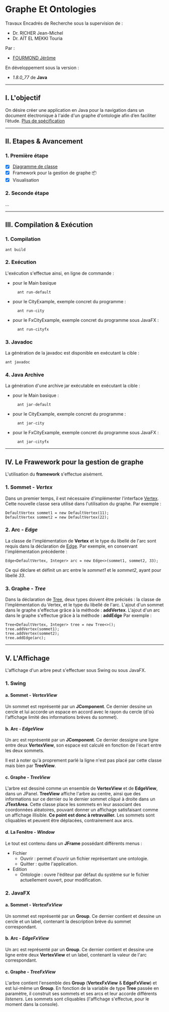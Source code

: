 # Graphe Et Ontologies

Travaux Encadrés de Recherche sous la supervision de :
* Dr. RICHER Jean-Michel
* Dr. AÏT EL MEKKI Touria

Par :
* [FOURMOND Jérôme](https://github.com/jfourmond)

En développement sous la version :
- *1.8.0_77* de **Java**

---

## I. L'objectif

On désire créer une application en Java pour la navigation dans un document électronique à l'aide d'un graphe d'ontologie afin d’en faciliter l’étude.
[Plus de spécification](https://github.com/jfourmond/Graphe-Et-Ontologies/blob/master/B-ontologie.pdf)

---

## II. Etapes & Avancement

### 1. Première étape

- [x] [Diagramme de classe](https://github.com/jfourmond/Graphe-Et-Ontologies/blob/master/class_diagram)
- [x] Framework pour la gestion de graphe :package: 
- [x] Visualisation

### 2. Seconde étape

...

---

## III. Compilation & Exécution

### 1. Compilation

	ant build
	
### 2. Exécution

L'exécution s'effectue ainsi, en ligne de commande :
- pour le Main basique

		ant run-default

- pour le CityExample, exemple concret du programme :
	
		ant run-city

- pour le FxCityExample, exemple concret du programme sous JavaFX :

		ant run-cityfx
		
### 3. Javadoc

La génération de la javadoc est disponible en exécutant la cible :

	ant javadoc

### 4. Java Archive

La génération d'une archive jar exécutable en exécutant la cible :
- pour le Main basique :

		ant jar-default
	
- pour le CityExample, exemple concret du programme :

		ant jar-city

- pour le FxCityExample, exemple concret du programme sous JavaFX :

		ant jar-cityfx

---

## IV. Le Frawework pour la gestion de graphe

L'utilisation du **framework** s'effectue aisément.

### 1. Sommet - *Vertex*

Dans un premier temps, il est nécessaire d'implémenter l'interface [Vertex](https://github.com/jfourmond/Graphe-Et-Ontologies/blob/master/Graphe-Et-Ontologies/src/fr/fourmond/jerome/framework/Vertex.java).
Cette nouvelle classe sera utilisé dans l'utilisation du graphe.
Par exemple :

	DefaultVertex sommet1 = new DefaultVertex(11);
	DefaultVertex sommet2 = new DefaultVertex(22);

### 2. Arc - *Edge*

La classe de l'implémentation de **Vertex** et le type du libellé de l'arc sont requis dans la déclaration de [Edge](https://github.com/jfourmond/Graphe-Et-Ontologies/blob/master/Graphe-Et-Ontologies/src/fr/fourmond/jerome/framework/Edge.java).
Par exemple, en conservant l'implémentation précédente :

	Edge<DefaultVertex, Integer> arc = new Edge<>(sommet1, sommet2, 33);
	
Ce qui déclare et définit un arc entre le *sommet1* et le *sommet2*, ayant pour libellé *33*.

### 3. Graphe - *Tree*

Dans la déclaration de [Tree](https://github.com/jfourmond/Graphe-Et-Ontologies/blob/master/Graphe-Et-Ontologies/src/fr/fourmond/jerome/framework/Tree.java), deux types doivent être précisés : la classe de l'implémentation du Vertex, et le type du libellé de l'arc.
L'ajout d'un sommet dans le graphe s'effectue grâce à la méthode : **addVertex**.
L'ajout d'un arc dans le graphe s'effectue grâce à la méthode : **addEdge**
Par exemple :

	Tree<DefaultVertex, Integer> tree = new Tree<>();
	tree.addVertex(sommet1);
	tree.addVertex(sommet2);
	tree.addEdge(arc);
	
---

## V. L'Affichage

L'affichage d'un arbre peut s'effectuer sous Swing ou sous JavaFX.

### 1. Swing

#### a. Sommet - *VertexView*

Un sommet est représenté par un **JComponent**. Ce dernier dessine un cercle et lui accorde un espace en accord avec le rayon du cercle (d'où l'affichage limité des informations brèves du sommet).

#### b. Arc - *EdgeView*

Un arc est représenté par un **JComponent**. Ce dernier dessigne une ligne entre deux **VertexView**, son espace est calculé en fonction de l'écart entre les deux sommets.

Il est à noter qu'à proprement parlé la ligne n'est pas placé par cette classe mais bien par **TreeView**.

#### c. Graphe - *TreeView*

L'arbre est dessiné comme un ensemble de **VertexView** et de **EdgeView**, dans un JPanel. **TreeView** affiche l'arbre au centre, ainsi que des informations sur ce dernier ou le dernier sommet *cliqué* à droite dans un **JTextArea**.
Cette classe place les sommets en leur associant des coordonnées aléatoires, pouvant donner un affichage satisfaisant comme un affichage illisible. **Ce point est donc à retravailler.**
Les sommets sont cliquables et peuvent être déplacées, contrairement aux arcs.

#### d. La Fenêtre - *Window*

Le tout est contenu dans un **JFrame** possédant différents menus :
- Fichier
	* Ouvrir : permet d'ouvrir un fichier représentant une ontologie.
	* Quitter : quitte l'application.
- Edition
	* Ontologie : ouvre l'éditeur par défaut du système sur le fichier actuellement ouvert, pour modification.
	
### 2. JavaFX

#### a. Sommet - *VertexFxView*

Un sommet est représenté par un **Group**. Ce dernier contient et dessine un cercle et un label, contenant la description brève du sommet correspondant.

#### b. Arc - *EdgeFxView*

Un arc est représenté par un **Group**. Ce dernier contient et dessine une ligne entre deux **VertexView** et un label, contenant la valeur de l'arc correspondant.

#### c. Graphe - *TreeFxView*

L'arbre contient l'ensemble des **Group** (**VertexFxView** & **EdgeFxView**) et est lui-même un **Group**. En fonction de la variable de type **Tree** passée en paramètre, il construit ses sommets et ses arcs et leur accorde différents *listeners*.
Les sommets sont cliquables (l'affichage s'effectue, pour le moment dans la console).
